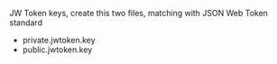 JW Token keys, create this two files, matching with JSON Web Token standard
- private.jwtoken.key
- public.jwtoken.key